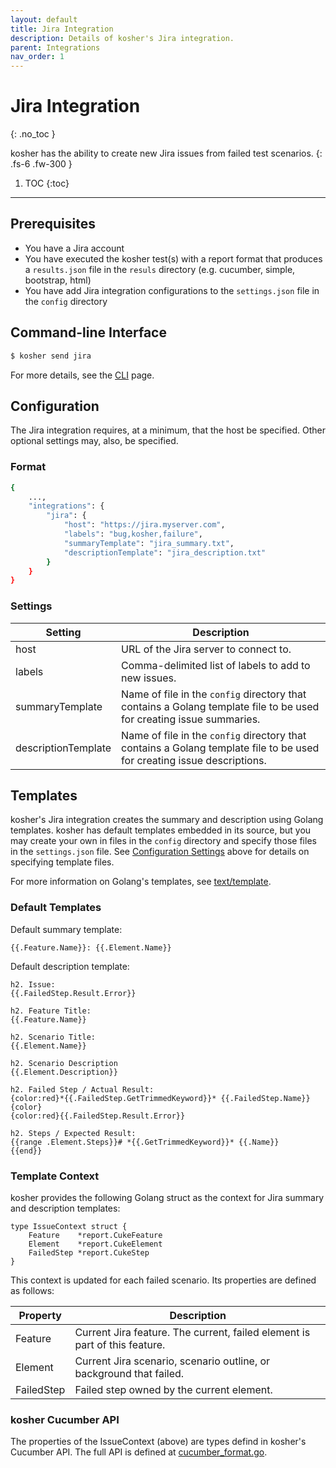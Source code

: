 ```yaml
---
layout: default
title: Jira Integration
description: Details of kosher's Jira integration.
parent: Integrations
nav_order: 1
---
```


# Jira Integration
{: .no_toc }

kosher has the ability to create new Jira issues from failed test scenarios.
{: .fs-6 .fw-300 }

1. TOC
{:toc}

---

## Prerequisites

* You have a Jira account
* You have executed the kosher test(s) with a report format that produces a `results.json` file in the `resuls` directory (e.g. cucumber, simple, bootstrap, html)
* You have add Jira integration configurations to the `settings.json` file in the `config` directory

## Command-line Interface

```bash
$ kosher send jira
```

For more details, see the [CLI](../../cli.html#jira) page.

## Configuration

The Jira integration requires, at a minimum, that the host be specified. Other optional settings may, also, be specified.

### Format

```bash
{
    ...,
    "integrations": {
        "jira": {
            "host": "https://jira.myserver.com",
            "labels": "bug,kosher,failure",
            "summaryTemplate": "jira_summary.txt",
            "descriptionTemplate": "jira_description.txt"
        }
    }
}
```

### Settings

| Setting             | Description                                                                                                             |
| ------------------- | ----------------------------------------------------------------------------------------------------------------------- |
| host                | URL of the Jira server to connect to.                                                                                   |
| labels              | Comma-delimited list of labels to add to new issues.                                                                    |
| summaryTemplate     | Name of file in the `config` directory that contains a Golang template file to be used for creating issue summaries.    |
| descriptionTemplate | Name of file in the `config` directory that contains a Golang template file to be used for creating issue descriptions. |

## Templates

kosher's Jira integration creates the summary and description using Golang templates. kosher has default templates embedded in its source, but you may create your own in files in the `config` directory and specify those files in the `settings.json` file. See [Configuration Settings](#settings) above for details on specifying template files.

For more information on Golang's templates, see [text/template](https://golang.org/pkg/text/template/).

### Default Templates

Default summary template:
```
{{.Feature.Name}}: {{.Element.Name}}
```

Default description template:
```
h2. Issue:
{{.FailedStep.Result.Error}}

h2. Feature Title:
{{.Feature.Name}}

h2. Scenario Title:
{{.Element.Name}}

h2. Scenario Description
{{.Element.Description}}

h2. Failed Step / Actual Result:
{color:red}*{{.FailedStep.GetTrimmedKeyword}}* {{.FailedStep.Name}}{color}
{color:red}{{.FailedStep.Result.Error}}

h2. Steps / Expected Result:
{{range .Element.Steps}}# *{{.GetTrimmedKeyword}}* {{.Name}}
{{end}}
```

### Template Context

kosher provides the following Golang struct as the context for Jira summary and description templates:

```golang
type IssueContext struct {
	Feature    *report.CukeFeature
	Element    *report.CukeElement
	FailedStep *report.CukeStep
}
```

This context is updated for each failed scenario. Its properties are defined as follows:

| Property   | Description                                                                |
| ---------- | -------------------------------------------------------------------------- |
| Feature    | Current Jira feature. The current, failed element is part of this feature. |
| Element    | Current Jira scenario, scenario outline, or background that failed.        |
| FailedStep | Failed step owned by the current element.                                  |

### kosher Cucumber API

The properties of the IssueContext (above) are types defind in kosher's Cucumber API. The full API is defined at [cucumber_format.go](https://github.com/cbush06/kosher/blob/master/report/cucumber_format.go).

